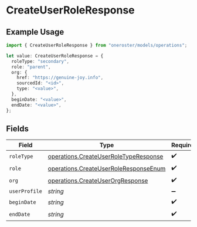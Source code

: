 # CreateUserRoleResponse

## Example Usage

```typescript
import { CreateUserRoleResponse } from "oneroster/models/operations";

let value: CreateUserRoleResponse = {
  roleType: "secondary",
  role: "parent",
  org: {
    href: "https://genuine-joy.info",
    sourcedId: "<id>",
    type: "<value>",
  },
  beginDate: "<value>",
  endDate: "<value>",
};
```

## Fields

| Field                                                                                          | Type                                                                                           | Required                                                                                       | Description                                                                                    |
| ---------------------------------------------------------------------------------------------- | ---------------------------------------------------------------------------------------------- | ---------------------------------------------------------------------------------------------- | ---------------------------------------------------------------------------------------------- |
| `roleType`                                                                                     | [operations.CreateUserRoleTypeResponse](../../models/operations/createuserroletyperesponse.md) | :heavy_check_mark:                                                                             | N/A                                                                                            |
| `role`                                                                                         | [operations.CreateUserRoleResponseEnum](../../models/operations/createuserroleresponseenum.md) | :heavy_check_mark:                                                                             | N/A                                                                                            |
| `org`                                                                                          | [operations.CreateUserOrgResponse](../../models/operations/createuserorgresponse.md)           | :heavy_check_mark:                                                                             | N/A                                                                                            |
| `userProfile`                                                                                  | *string*                                                                                       | :heavy_minus_sign:                                                                             | N/A                                                                                            |
| `beginDate`                                                                                    | *string*                                                                                       | :heavy_check_mark:                                                                             | N/A                                                                                            |
| `endDate`                                                                                      | *string*                                                                                       | :heavy_check_mark:                                                                             | N/A                                                                                            |